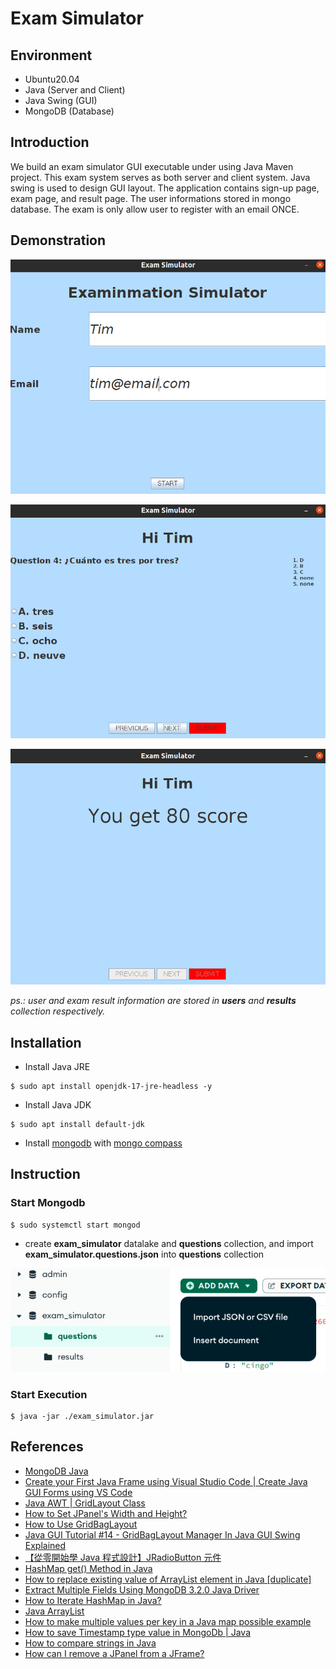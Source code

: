 # Exam Simulator

## Environment
- Ubuntu20.04
- Java (Server and Client)
- Java Swing (GUI)
- MongoDB (Database)

## Introduction

We build an exam simulator GUI executable under using Java Maven project. This exam system serves as both server and client system. Java swing is used to design GUI layout. The application contains sign-up page, exam page, and result page. The user informations stored in mongo database. The exam is only allow user to register with an email ONCE.

## Demonstration

![Signup page](./docs/signup.png)

![Exam page](./docs/exam.png)

![Result page](./docs/result.png)

*ps.: user and exam result information are stored in **users** and **results** collection respectively.*

## Installation

- Install Java JRE

```
$ sudo apt install openjdk-17-jre-headless -y
```

- Install Java JDK

```
$ sudo apt install default-jdk
```

- Install [mongodb](https://www.mongodb.com/docs/manual/tutorial/install-mongodb-on-ubuntu/) with [mongo compass](https://www.mongodb.com/docs/compass/current/install/)

## Instruction

### Start Mongodb

```
$ sudo systemctl start mongod
```

- create **exam_simulator** datalake and **questions** collection, and import **exam_simulator.questions.json** into
**questions** collection

!["questions" collection](./docs/import_questions.png)

### Start Execution

```
$ java -jar ./exam_simulator.jar
```

## References
- [MongoDB Java](https://www.runoob.com/mongodb/mongodb-java.html)
- [Create your First Java Frame using Visual Studio Code | Create Java GUI Forms using VS Code](https://www.youtube.com/watch?v=5G2XM1nlX5Q)
- [Java AWT | GridLayout Class](https://www.geeksforgeeks.org/java-awt-gridlayout-class/)
- [How to Set JPanel's Width and Height?](https://stackoverflow.com/questions/5921175/how-to-set-jpanels-width-and-height)
- [How to Use GridBagLayout](https://docs.oracle.com/javase/tutorial/uiswing/layout/gridbag.html)
- [Java GUI Tutorial #14 - GridBagLayout Manager In Java GUI Swing Explained](https://www.youtube.com/watch?v=NJjXTzEwU1s)
- [【從零開始學 Java 程式設計】JRadioButton 元件](https://tw-hkt.blogspot.com/2019/06/java-jradiobutton.html)
- [HashMap get() Method in Java](https://www.geeksforgeeks.org/hashmap-get-method-in-java/)
- [How to replace existing value of ArrayList element in Java [duplicate]](https://stackoverflow.com/questions/23981008/how-to-replace-existing-value-of-arraylist-element-in-java)
- [Extract Multiple Fields Using MongoDB 3.2.0 Java Driver](https://stackoverflow.com/questions/34695546/extract-multiple-fields-using-mongodb-3-2-0-java-driver)
- [How to Iterate HashMap in Java?](https://www.geeksforgeeks.org/how-to-iterate-hashmap-in-java/)
- [Java ArrayList](https://www.runoob.com/java/java-arraylist.html)
- [How to make multiple values per key in a Java map possible example](https://www.theserverside.com/blog/Coffee-Talk-Java-News-Stories-and-Opinions/How-to-make-multiple-values-per-key-in-a-Java-map-possible)
- [How to save Timestamp type value in MongoDb | Java](https://stackoverflow.com/questions/27895955/how-to-save-timestamp-type-value-in-mongodb-java)
- [How to compare strings in Java](https://sentry.io/answers/how-to-compare-strings-in-java/)
- [How can I remove a JPanel from a JFrame?](https://stackoverflow.com/questions/2501861/how-can-i-remove-a-jpanel-from-a-jframe)
